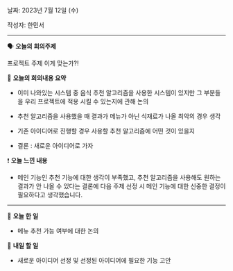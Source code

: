 날짜: 2023년 7월 12일 (수)

작성자: 한민서

---

<aside>

🗣 **오늘의 회의주제**

</aside>

프로젝트 주제 이게 맞는가?!

<aside>

🎢 **오늘의 회의내용 요약**

</aside>

- 이미 나와있는 시스템 중 음식 추천 알고리즘을 사용한 시스템이 있지만 그 부분들을 우리 프로젝트에 적용 시킬 수 있는지에 관해 논의

- 추천 알고리즘을 사용했을 때 결과가 메뉴가 아닌 식재료가 나올 최악의 경우 생각

- 기존 아이디어로 진행할 경우 사용할 추천 알고리즘에 어떤 것이 있을지

- 결론 : 새로운 아이디어로 가자

<aside>

❗ **오늘 느낀 내용**

</aside>

- 메인 기능인 추천 기능에 대한 생각이 부족했고, 추천 알고리즘을 사용해도 원하는 결과가 안 나올 수 있다는 결론에 다음 주제 선정 시 메인 기능에 대한 신중한 결정이 필요하다고 생각했습니다.

---

<aside>

🎵 **오늘 한 일**

</aside>

- 메뉴 추천 가능 여부에 대한 논의


<aside>

🥊 **내일 할 일**

</aside>

- 새로운 아이디어 선정 및 선정된 아이디어에 필요한 기능 고안